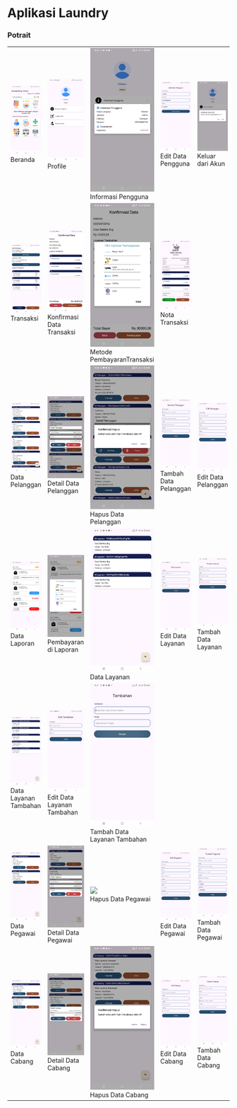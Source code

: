 <h1>Aplikasi Laundry</h1>
<h3>Potrait</h3>
<table>
  <tr>
    <td><img src="https://github.com/kristevii/Laundry/blob/master/app/src/main/res/drawable/beranda.jpg" width="200"><br>Beranda</td>
    <td><img src="https://github.com/kristevii/Laundry/blob/master/app/src/main/res/drawable/akun1.jpg" width="200"><br>Profile</td>
    <td><img src="https://github.com/kristevii/Laundry/blob/master/app/src/main/res/drawable/akun2.jpg" width="200"><br>Informasi Pengguna</td>
    <td><img src="https://github.com/kristevii/Laundry/blob/master/app/src/main/res/drawable/akun3.jpg" width="200"><br>Edit Data Pengguna</td>
    <td><img src="https://github.com/kristevii/Laundry/blob/master/app/src/main/res/drawable/akun4.jpg" width="200"><br>Keluar dari Akun</td>
  </tr>
  <tr>
    <td><img src="https://github.com/kristevii/Laundry/blob/master/app/src/main/res/drawable/transaksi1.jpg" width="200"><br>Transaksi</td>
    <td><img src="https://github.com/kristevii/Laundry/blob/master/app/src/main/res/drawable/transaksi2.jpg" width="200"><br>Konfirmasi Data Transaksi</td>
    <td><img src="https://github.com/kristevii/Laundry/blob/master/app/src/main/res/drawable/transaksi3.jpg" width="200"><br>Metode PembayaranTransaksi</td>
    <td><img src="https://github.com/kristevii/Laundry/blob/master/app/src/main/res/drawable/transaksi4.jpg" width="200"><br>Nota Transaksi</td>
  </tr>
  <tr>
    <td><img src="https://github.com/kristevii/Laundry/blob/master/app/src/main/res/drawable/pelanggan.jpg" width="200"><br>Data Pelanggan</td>
    <td><img src="https://github.com/kristevii/Laundry/blob/master/app/src/main/res/drawable/detailpelanggan.jpg" width="200"><br>Detail Data Pelanggan</td>
    <td><img src="https://github.com/kristevii/Laundry/blob/master/app/src/main/res/drawable/hapuspelanggan.jpg" width="200"><br>Hapus Data Pelanggan</td>
    <td><img src="https://github.com/kristevii/Laundry/blob/master/app/src/main/res/drawable/addpelanggan.jpg" width="200"><br>Tambah Data Pelanggan</td>
    <td><img src="https://github.com/kristevii/Laundry/blob/master/app/src/main/res/drawable/editpelanggan.jpg" width="200"><br>Edit Data Pelanggan</td>
  </tr>
  <tr>
    <td><img src="https://github.com/kristevii/Laundry/blob/master/app/src/main/res/drawable/laporan.jpg" width="200"><br>Data Laporan</td>
    <td><img src="https://github.com/kristevii/Laundry/blob/master/app/src/main/res/drawable/laporan2.jpg" width="200"><br>Pembayaran di Laporan</td>
    <td><img src="https://github.com/kristevii/Laundry/blob/master/app/src/main/res/drawable/layanan.jpg" width="200"><br>Data Layanan</td>
    <td><img src="https://github.com/kristevii/Laundry/blob/master/app/src/main/res/drawable/editlayanan.jpg" width="200"><br>Edit Data Layanan</td>
    <td><img src="https://github.com/kristevii/Laundry/blob/master/app/src/main/res/drawable/addlayanan.jpg" width="200"><br>Tambah Data Layanan</td>
  </tr>
  <tr>
    <td><img src="https://github.com/kristevii/Laundry/blob/master/app/src/main/res/drawable/tambahan.jpg" width="200"><br>Data Layanan Tambahan</td>
    <td><img src="https://github.com/kristevii/Laundry/blob/master/app/src/main/res/drawable/edittambahan.jpg" width="200"><br>Edit Data Layanan Tambahan</td>
    <td><img src="https://github.com/kristevii/Laundry/blob/master/app/src/main/res/drawable/addtambahan.jpg" width="200"><br>Tambah Data Layanan Tambahan</td>
  </tr>
  <tr>
    <td><img src="https://github.com/kristevii/Laundry/blob/master/app/src/main/res/drawable/pegawai.jpg" width="200"><br>Data Pegawai</td>
    <td><img src="https://github.com/kristevii/Laundry/blob/master/app/src/main/res/drawable/detailpegawai.jpg" width="200"><br>Detail Data Pegawai</td>
    <td><img src="https://github.com/kristevii/Laundry/blob/master/app/src/main/res/drawable/hapuspegawai.jpg.jpg" width="200"><br>Hapus Data Pegawai</td>
    <td><img src="https://github.com/kristevii/Laundry/blob/master/app/src/main/res/drawable/editpegawai.jpg" width="200"><br>Edit Data Pegawai</td>
    <td><img src="https://github.com/kristevii/Laundry/blob/master/app/src/main/res/drawable/tambahpegawai.jpg" width="200"><br>Tambah Data Pegawai</td>
  </tr>
  <tr>
    <td><img src="https://github.com/kristevii/Laundry/blob/master/app/src/main/res/drawable/cabang.jpg" width="200"><br>Data Cabang</td>
    <td><img src="https://github.com/kristevii/Laundry/blob/master/app/src/main/res/drawable/detailcabang.jpg" width="200"><br>Detail Data Cabang</td>
    <td><img src="https://github.com/kristevii/Laundry/blob/master/app/src/main/res/drawable/hapuscabang.jpg" width="200"><br>Hapus Data Cabang</td>
    <td><img src="https://github.com/kristevii/Laundry/blob/master/app/src/main/res/drawable/editcabang.jpg" width="200"><br>Edit Data Cabang</td>
    <td><img src="https://github.com/kristevii/Laundry/blob/master/app/src/main/res/drawable/addcabang.jpg" width="200"><br>Tambah Data Cabang</td>
  </tr>
</table>
